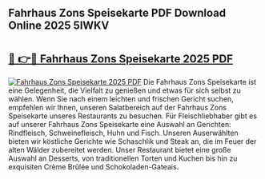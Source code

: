 ## Fahrhaus Zons Speisekarte PDF Download Online 2025 5lWKV

# <h2><a href="http://gcdad4.nevu.top/?p=Fahrhaus+Zons+Speisekarte">🔗 👉🔴 Fahrhaus Zons Speisekarte 2025 PDF</a></h2>

[![Fahrhaus Zons Speisekarte 2025 PDF](https://i.imgur.com/dBaPXMq.png)](http://gcdad4.nevu.top/?p=Fahrhaus+Zons+Speisekarte)
Die Fahrhaus Zons Speisekarte ist eine Gelegenheit, die Vielfalt zu genießen und etwas für sich selbst zu wählen. Wenn Sie nach einem leichten und frischen Gericht suchen, empfehlen wir Ihnen, unseren Salatbereich auf der Fahrhaus Zons Speisekarte unseres Restaurants zu besuchen. Für Fleischliebhaber gibt es auf unserer Fahrhaus Zons Speisekarte eine Auswahl an Gerichten: Rindfleisch, Schweinefleisch, Huhn und Fisch. Unseren Auserwählten bieten wir köstliche Gerichte wie Schaschlik und Steak an, die im Feuer der alten Wälder zubereitet werden. Unser Restaurant bietet eine große Auswahl an Desserts, von traditionellen Torten und Kuchen bis hin zu exquisiten Crème Brûlée und Schokoladen-Gateais.
